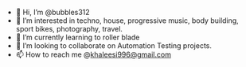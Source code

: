 - 👋 Hi, I’m @bubbles312
- 👀 I’m interested in techno, house, progressive music, body building, sport bikes, photography, travel.
- 🌱 I’m currently learning to roller blade
- 💞️ I’m looking to collaborate on Automation Testing projects.
- 📫 How to reach me @khaleesi996@gmail.com

<!---
bubbles312/bubbles312 is a ✨ special ✨ repository because its `README.md` (this file) appears on your GitHub profile.
You can click the Preview link to take a look at your changes.
--->
